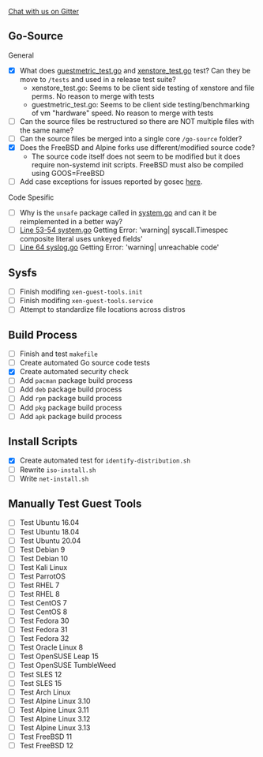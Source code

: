 [Chat with us on Gitter](https://gitter.im/xen-guest-tools/Development#)


## Go-Source


General
- [x] What does [guestmetric_test.go](https://github.com/JustinTimperio/xen-guest-tools/blob/master/go-source/guestmetric/guestmetric_test.go) and [xenstore_test.go](https://github.com/JustinTimperio/xen-guest-tools/tree/master/go-source/xenstoreclient) test? Can they be move to `/tests` and used in a release test suite?
    - xenstore_test.go: Seems to be client side testing of xenstore and file perms. No reason to merge with tests 
    - guestmetric_test.go: Seems to be client side testing/benchmarking of vm "hardware" speed. No reason to merge with tests 
- [ ] Can the source files be restructured so there are NOT multiple files with the same name?
- [ ] Can the source files be merged into a single core `/go-source` folder?
- [x] Does the FreeBSD and Alpine forks use different/modified source code?
    - The source code itself does not seem to be modified but it does require non-systemd init scripts. FreeBSD must also be compiled using GOOS=FreeBSD
- [ ] Add case exceptions for issues reported by gosec [here](https://github.com/JustinTimperio/xen-guest-tools/issues/1).

Code Spesific
- [ ] Why is the `unsafe` package called in [system.go](https://github.com/JustinTimperio/xen-guest-tools/blob/master/go-source/system/system.go) and can it be reimplemented in a better way?
- [ ] [Line 53-54 system.go](https://github.com/JustinTimperio/xen-guest-tools/blob/2b300955c23bdd6752c442eecffc8e66665bc7ad/go-source/system/system.go#L53) Getting Error: 'warning| syscall.Timespec composite literal uses unkeyed fields'
- [ ] [Line 64 syslog.go](https://github.com/JustinTimperio/xen-guest-tools/blob/2b300955c23bdd6752c442eecffc8e66665bc7ad/go-source/syslog/syslog.go#L64) Getting Error: 'warning| unreachable code'

## Sysfs
- [ ] Finish modifing `xen-guest-tools.init`
- [ ] Finish modifing `xen-guest-tools.service`
- [ ] Attempt to standardize file locations across distros

## Build Process
- [ ] Finish and test `makefile`
- [ ] Create automated Go source code tests
- [x] Create automated security check
- [ ] Add `pacman` package build process
- [ ] Add `deb` package build process
- [ ] Add `rpm` package build process
- [ ] Add `pkg` package build process
- [ ] Add `apk` package build process

## Install Scripts
- [x] Create automated test for `identify-distribution.sh`
- [ ] Rewrite `iso-install.sh`
- [ ] Write `net-install.sh`

## Manually Test Guest Tools

- [ ] Test Ubuntu 16.04
- [ ] Test Ubuntu 18.04
- [ ] Test Ubuntu 20.04
- [ ] Test Debian 9
- [ ] Test Debian 10
- [ ] Test Kali Linux
- [ ] Test ParrotOS
- [ ] Test RHEL 7
- [ ] Test RHEL 8
- [ ] Test CentOS 7
- [ ] Test CentOS 8
- [ ] Test Fedora 30
- [ ] Test Fedora 31
- [ ] Test Fedora 32
- [ ] Test Oracle Linux 8
- [ ] Test OpenSUSE Leap 15
- [ ] Test OpenSUSE TumbleWeed
- [ ] Test SLES 12
- [ ] Test SLES 15
- [ ] Test Arch Linux 
- [ ] Test Alpine Linux 3.10
- [ ] Test Alpine Linux 3.11
- [ ] Test Alpine Linux 3.12
- [ ] Test Alpine Linux 3.13
- [ ] Test FreeBSD 11
- [ ] Test FreeBSD 12
